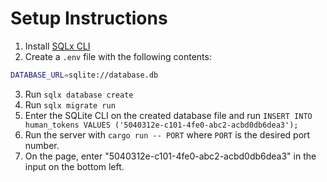 # Setup Instructions

1. Install [SQLx CLI](https://crates.io/crates/sqlx-cli)
2. Create a `.env` file with the following contents:

```bash
DATABASE_URL=sqlite://database.db
```

3. Run `sqlx database create`
4. Run `sqlx migrate run`
5. Enter the SQLite CLI on the created database file and run `INSERT INTO human_tokens VALUES ('5040312e-c101-4fe0-abc2-acbd0db6dea3');`
6. Run the server with `cargo run -- PORT` where `PORT` is the desired port number.
7. On the page, enter "5040312e-c101-4fe0-abc2-acbd0db6dea3" in the input on the bottom left.